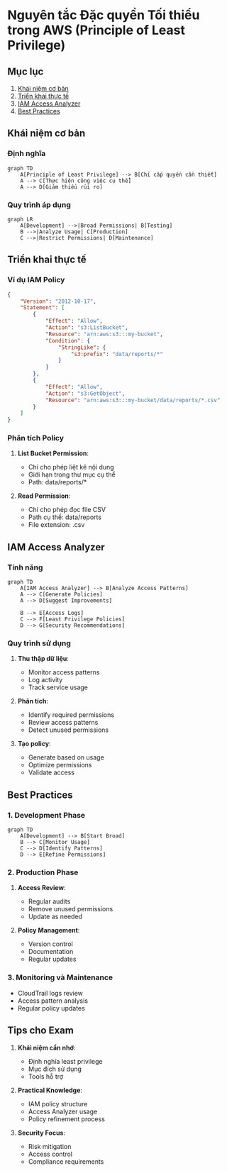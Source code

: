 # Nguyên tắc Đặc quyền Tối thiểu trong AWS (Principle of Least Privilege)

## Mục lục
1. [Khái niệm cơ bản](#khái-niệm-cơ-bản)
2. [Triển khai thực tế](#triển-khai-thực-tế)
3. [IAM Access Analyzer](#iam-access-analyzer)
4. [Best Practices](#best-practices)

## Khái niệm cơ bản

### Định nghĩa
```mermaid
graph TD
    A[Principle of Least Privilege] --> B[Chỉ cấp quyền cần thiết]
    A --> C[Thực hiện công việc cụ thể]
    A --> D[Giảm thiểu rủi ro]
```

### Quy trình áp dụng
```mermaid
graph LR
    A[Development] -->|Broad Permissions| B[Testing]
    B -->|Analyze Usage| C[Production]
    C -->|Restrict Permissions| D[Maintenance]
```

## Triển khai thực tế

### Ví dụ IAM Policy
```json
{
    "Version": "2012-10-17",
    "Statement": [
        {
            "Effect": "Allow",
            "Action": "s3:ListBucket",
            "Resource": "arn:aws:s3:::my-bucket",
            "Condition": {
                "StringLike": {
                    "s3:prefix": "data/reports/*"
                }
            }
        },
        {
            "Effect": "Allow",
            "Action": "s3:GetObject",
            "Resource": "arn:aws:s3:::my-bucket/data/reports/*.csv"
        }
    ]
}
```

### Phân tích Policy
1. **List Bucket Permission**:
   - Chỉ cho phép liệt kê nội dung
   - Giới hạn trong thư mục cụ thể
   - Path: data/reports/*

2. **Read Permission**:
   - Chỉ cho phép đọc file CSV
   - Path cụ thể: data/reports
   - File extension: .csv

## IAM Access Analyzer

### Tính năng
```mermaid
graph TD
    A[IAM Access Analyzer] --> B[Analyze Access Patterns]
    A --> C[Generate Policies]
    A --> D[Suggest Improvements]
    
    B --> E[Access Logs]
    C --> F[Least Privilege Policies]
    D --> G[Security Recommendations]
```

### Quy trình sử dụng
1. **Thu thập dữ liệu**:
   - Monitor access patterns
   - Log activity
   - Track service usage

2. **Phân tích**:
   - Identify required permissions
   - Review access patterns
   - Detect unused permissions

3. **Tạo policy**:
   - Generate based on usage
   - Optimize permissions
   - Validate access

## Best Practices

### 1. Development Phase
```mermaid
graph TD
    A[Development] --> B[Start Broad]
    B --> C[Monitor Usage]
    C --> D[Identify Patterns]
    D --> E[Refine Permissions]
```

### 2. Production Phase
1. **Access Review**:
   - Regular audits
   - Remove unused permissions
   - Update as needed

2. **Policy Management**:
   - Version control
   - Documentation
   - Regular updates

### 3. Monitoring và Maintenance
- CloudTrail logs review
- Access pattern analysis
- Regular policy updates

## Tips cho Exam

1. **Khái niệm cần nhớ**:
   - Định nghĩa least privilege
   - Mục đích sử dụng
   - Tools hỗ trợ

2. **Practical Knowledge**:
   - IAM policy structure
   - Access Analyzer usage
   - Policy refinement process

3. **Security Focus**:
   - Risk mitigation
   - Access control
   - Compliance requirements